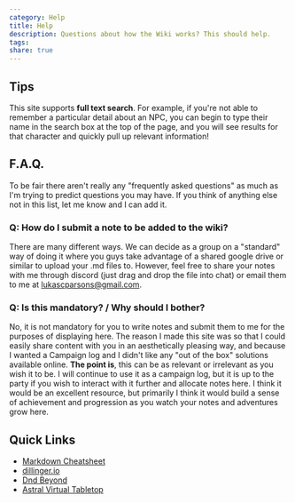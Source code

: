 ```yaml
---
category: Help
title: Help
description: Questions about how the Wiki works? This should help. 
tags: 
share: true
---
```


## Tips
This site supports **full text search**. For example, if you're not able to remember a particular detail about an NPC, you can begin to type their name in the search box at the top of the page, and you will see results for that character and quickly pull up relevant information!
## F.A.Q.
To be fair there aren't really any "frequently asked questions" as much as I'm trying to predict questions you may have. If you think of anything else not in this list, let me know and I can add it.

### Q: How do I submit a note to be added to the wiki?
There are many different ways. We can decide as a group on a "standard" way of doing it where you guys take advantage of a shared google drive or similar to upload your .md files to. 
However, feel free to share your notes with me through discord (just drag and drop the file into chat) or email them to me at lukascparsons@gmail.com.
### Q: Is this mandatory? / Why should I bother?
No, it is not mandatory for you to write notes and submit them to me for the purposes of displaying here. The reason I made this site was so that I could easily share content with you in an aesthetically pleasing way, and because I wanted a Campaign log and I didn't like any "out of the box" solutions available online. **The point is**, this can be as relevant or irrelevant as you wish it to be. I will continue to use it as a campaign log, but it is up to the party if you wish to interact with it further and allocate notes here. I think it would be an excellent resource, but primarily I think it would build a sense of achievement and progression  as you watch your notes and adventures grow here.

## Quick Links
- [Markdown Cheatsheet](https://github.com/adam-p/markdown-here/wiki/Markdown-Cheatsheet)
- [dillinger.io](https://dillinger.io/)
- [Dnd Beyond](https://www.dndbeyond.com/campaigns/1955595)
- [Astral Virtual Tabletop](https://app.astraltabletop.com/play/-MtQSBsS-lPFlFZNGE4_/portal)